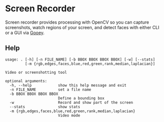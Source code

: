 # Screen Recorder

Screen recorder provides processing with OpenCV so you can capture screenshots, watch regions of your screen, and detect faces with either CLI or a GUI via [Gooey](https://github.com/chriskiehl/Gooey).

## Help

```
usage: . [-h] [-n FILE_NAME] [-b BBOX BBOX BBOX BBOX] [-w] [--stats]
         [-m {rgb,edges,faces,blue,red,green,rank,median,laplacian}]

Video or screenshotting tool

optional arguments:
  -h, --help            show this help message and exit
  -n FILE_NAME          set a file name
  -b BBOX BBOX BBOX BBOX
                        Define a bounding box
  -w                    Record and show part of the screen
  --stats               show stats
  -m {rgb,edges,faces,blue,red,green,rank,median,laplacian}
                        Video mode
```
